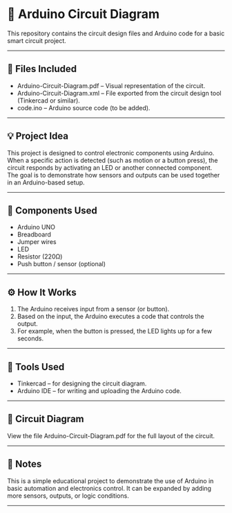 # 🔌 Arduino Circuit Diagram

This repository contains the circuit design files and Arduino code for a basic smart circuit project.

---

## 📁 Files Included

- Arduino-Circuit-Diagram.pdf – Visual representation of the circuit.
- Arduino-Circuit-Diagram.xml – File exported from the circuit design tool (Tinkercad or similar).
- code.ino – Arduino source code (to be added).

---

## 💡 Project Idea

This project is designed to control electronic components using Arduino.  
When a specific action is detected (such as motion or a button press), the circuit responds by activating an LED or another connected component. The goal is to demonstrate how sensors and outputs can be used together in an Arduino-based setup.

---

## 🔧 Components Used

- Arduino UNO  
- Breadboard  
- Jumper wires  
- LED  
- Resistor (220Ω)  
- Push button / sensor (optional)

---

## ⚙️ How It Works

1. The Arduino receives input from a sensor (or button).
2. Based on the input, the Arduino executes a code that controls the output.
3. For example, when the button is pressed, the LED lights up for a few seconds.

---

## 🧠 Tools Used

- Tinkercad – for designing the circuit diagram.  
- Arduino IDE – for writing and uploading the Arduino code.

---

## 📸 Circuit Diagram

View the file Arduino-Circuit-Diagram.pdf for the full layout of the circuit.  

---

## 📌 Notes

This is a simple educational project to demonstrate the use of Arduino in basic automation and electronics control. It can be expanded by adding more sensors, outputs, or logic conditions.

---
